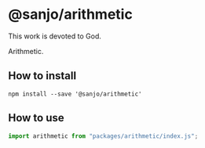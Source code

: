 # @sanjo/arithmetic

This work is devoted to God.

Arithmetic.

## How to install

```
npm install --save '@sanjo/arithmetic'
```

## How to use

```js
import arithmetic from "packages/arithmetic/index.js";
```
